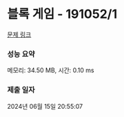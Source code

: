 # 블록 게임 - 191052/1 

[문제 링크](https://level.goorm.io/exam/191052/%EB%B8%94%EB%A1%9D-%EA%B2%8C%EC%9E%84/quiz/1) 

### 성능 요약

메모리: 34.50 MB, 시간: 0.10 ms

### 제출 일자

2024년 06월 15일 20:55:07

